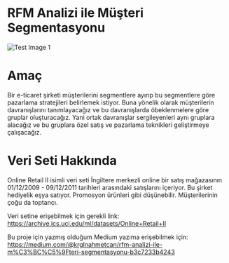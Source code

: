 # RFM Analizi ile Müşteri Segmentasyonu

![Test Image 1](https://miro.medium.com/max/9312/1*aQLOdau5-Jv4qGS1R3AiAA.png)

# Amaç

Bir e-ticaret şirketi müşterilerini segmentlere ayırıp bu segmentlere göre pazarlama stratejileri belirlemek istiyor. Buna yönelik olarak müşterilerin davranışlarını tanımlayacağız ve bu davranışlarda öbeklenmelere göre gruplar oluşturacağız. Yani ortak davranışlar sergileyenleri aynı gruplara alacağız ve bu gruplara özel satış ve pazarlama teknikleri geliştirmeye çalışacağız.

# Veri Seti Hakkında

Online Retail II isimli veri seti İngiltere merkezli online bir satış mağazasının 01/12/2009 - 09/12/2011 tarihleri arasındaki satışlarını içeriyor. Bu şirket hediyelik eşya satıyor. Promosyon ürünleri gibi düşünebilir. Müşterilerinin çoğu da toptancı. 

Veri setine erişebilmek için gerekli link: https://archive.ics.uci.edu/ml/datasets/Online+Retail+II

Bu proje için yazmış olduğum Medium yazıma erişebilmek için: https://medium.com/@krglnahmetcan/rfm-analizi-ile-m%C3%BC%C5%9Fteri-segmentasyonu-b3c7233b4243







